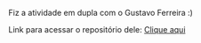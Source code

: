 Fiz a atividade em dupla com o Gustavo Ferreira :) 

Link para acessar o repositório dele: <a href="https://github.com/gustavo19k/Desafio-parada-19">Clique aqui</a>
